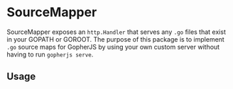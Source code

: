 # SourceMapper

SourceMapper exposes an `http.Handler` that serves any `.go` files that exist in your GOPATH or GOROOT. 
The purpose of this package is to implement `.go` source maps for GopherJS by using your own custom server without having to run `gopherjs serve`. 

## Usage 